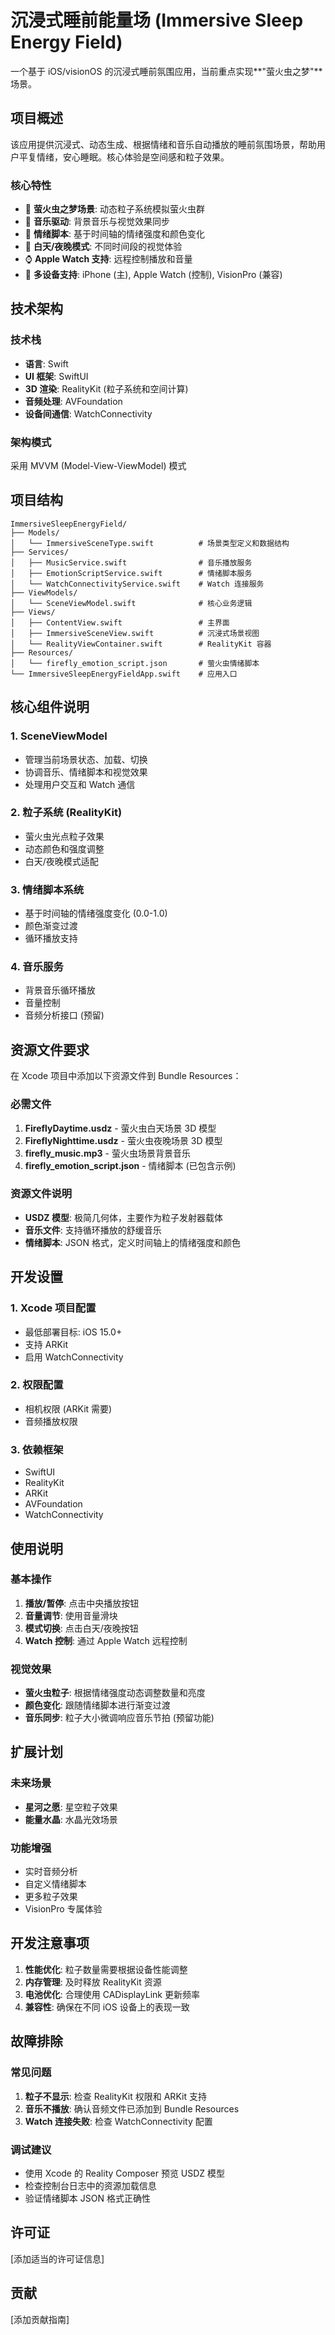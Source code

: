 # 沉浸式睡前能量场 (Immersive Sleep Energy Field)

一个基于 iOS/visionOS 的沉浸式睡前氛围应用，当前重点实现**"萤火虫之梦"**场景。

## 项目概述

该应用提供沉浸式、动态生成、根据情绪和音乐自动播放的睡前氛围场景，帮助用户平复情绪，安心睡眠。核心体验是空间感和粒子效果。

### 核心特性

- 🌟 **萤火虫之梦场景**: 动态粒子系统模拟萤火虫群
- 🎵 **音乐驱动**: 背景音乐与视觉效果同步
- 💫 **情绪脚本**: 基于时间轴的情绪强度和颜色变化
- 🌙 **白天/夜晚模式**: 不同时间段的视觉体验
- ⌚ **Apple Watch 支持**: 远程控制播放和音量
- 📱 **多设备支持**: iPhone (主), Apple Watch (控制), VisionPro (兼容)

## 技术架构

### 技术栈
- **语言**: Swift
- **UI 框架**: SwiftUI
- **3D 渲染**: RealityKit (粒子系统和空间计算)
- **音频处理**: AVFoundation
- **设备间通信**: WatchConnectivity

### 架构模式
采用 MVVM (Model-View-ViewModel) 模式

## 项目结构

```
ImmersiveSleepEnergyField/
├── Models/
│   └── ImmersiveSceneType.swift          # 场景类型定义和数据结构
├── Services/
│   ├── MusicService.swift                # 音乐播放服务
│   ├── EmotionScriptService.swift        # 情绪脚本服务
│   └── WatchConnectivityService.swift    # Watch 连接服务
├── ViewModels/
│   └── SceneViewModel.swift              # 核心业务逻辑
├── Views/
│   ├── ContentView.swift                 # 主界面
│   ├── ImmersiveSceneView.swift          # 沉浸式场景视图
│   └── RealityViewContainer.swift        # RealityKit 容器
├── Resources/
│   └── firefly_emotion_script.json       # 萤火虫情绪脚本
└── ImmersiveSleepEnergyFieldApp.swift    # 应用入口
```

## 核心组件说明

### 1. SceneViewModel
- 管理当前场景状态、加载、切换
- 协调音乐、情绪脚本和视觉效果
- 处理用户交互和 Watch 通信

### 2. 粒子系统 (RealityKit)
- 萤火虫光点粒子效果
- 动态颜色和强度调整
- 白天/夜晚模式适配

### 3. 情绪脚本系统
- 基于时间轴的情绪强度变化 (0.0-1.0)
- 颜色渐变过渡
- 循环播放支持

### 4. 音乐服务
- 背景音乐循环播放
- 音量控制
- 音频分析接口 (预留)

## 资源文件要求

在 Xcode 项目中添加以下资源文件到 Bundle Resources：

### 必需文件
1. **FireflyDaytime.usdz** - 萤火虫白天场景 3D 模型
2. **FireflyNighttime.usdz** - 萤火虫夜晚场景 3D 模型
3. **firefly_music.mp3** - 萤火虫场景背景音乐
4. **firefly_emotion_script.json** - 情绪脚本 (已包含示例)

### 资源文件说明
- **USDZ 模型**: 极简几何体，主要作为粒子发射器载体
- **音乐文件**: 支持循环播放的舒缓音乐
- **情绪脚本**: JSON 格式，定义时间轴上的情绪强度和颜色

## 开发设置

### 1. Xcode 项目配置
- 最低部署目标: iOS 15.0+
- 支持 ARKit
- 启用 WatchConnectivity

### 2. 权限配置
- 相机权限 (ARKit 需要)
- 音频播放权限

### 3. 依赖框架
- SwiftUI
- RealityKit
- ARKit
- AVFoundation
- WatchConnectivity

## 使用说明

### 基本操作
1. **播放/暂停**: 点击中央播放按钮
2. **音量调节**: 使用音量滑块
3. **模式切换**: 点击白天/夜晚按钮
4. **Watch 控制**: 通过 Apple Watch 远程控制

### 视觉效果
- **萤火虫粒子**: 根据情绪强度动态调整数量和亮度
- **颜色变化**: 跟随情绪脚本进行渐变过渡
- **音乐同步**: 粒子大小微调响应音乐节拍 (预留功能)

## 扩展计划

### 未来场景
- **星河之愿**: 星空粒子效果
- **能量水晶**: 水晶光效场景

### 功能增强
- 实时音频分析
- 自定义情绪脚本
- 更多粒子效果
- VisionPro 专属体验

## 开发注意事项

1. **性能优化**: 粒子数量需要根据设备性能调整
2. **内存管理**: 及时释放 RealityKit 资源
3. **电池优化**: 合理使用 CADisplayLink 更新频率
4. **兼容性**: 确保在不同 iOS 设备上的表现一致

## 故障排除

### 常见问题
1. **粒子不显示**: 检查 RealityKit 权限和 ARKit 支持
2. **音乐不播放**: 确认音频文件已添加到 Bundle Resources
3. **Watch 连接失败**: 检查 WatchConnectivity 配置

### 调试建议
- 使用 Xcode 的 Reality Composer 预览 USDZ 模型
- 检查控制台日志中的资源加载信息
- 验证情绪脚本 JSON 格式正确性

## 许可证

[添加适当的许可证信息]

## 贡献

[添加贡献指南] 